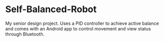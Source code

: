 # Self-Balanced-Robot
My senior design project. Uses a PID controller to achieve active balance and comes with an Android app to control movement and view status through Bluetooth.
